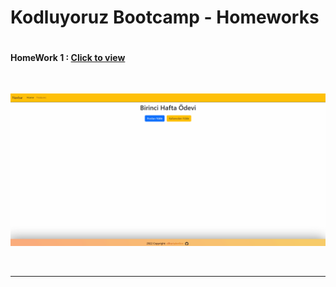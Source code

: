 # Kodluyoruz Bootcamp - Homeworks

```

```

#### HomeWork 1 : [Click to view](https://alikartalonline-week1.netlify.app/)

<br>

![week1](https://github.com/alikartalonline/Kodluyoruz-Bootcamp-Homeworks/blob/main/Homework-Week-1/gif/week1.gif)

<br>
<hr>


